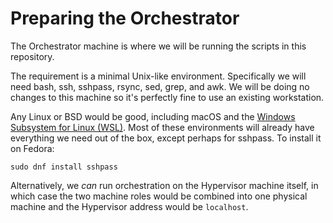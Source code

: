 Preparing the Orchestrator
==========================

The Orchestrator machine is where we will be running the scripts in this repository.

The requirement is a minimal Unix-like environment. Specifically we will need bash, ssh, sshpass,
rsync, sed, grep, and awk. We will be doing no changes to this machine so it's perfectly fine to use
an existing workstation.

Any Linux or BSD would be good, including macOS and the
[Windows Subsystem for Linux (WSL)](https://docs.microsoft.com/en-us/windows/wsl/about).
Most of these environments will already have everything we need out of the box, except perhaps for
sshpass. To install it on Fedora:

    sudo dnf install sshpass

Alternatively, we *can* run orchestration on the Hypervisor machine itself, in which case the two
machine roles would be combined into one physical machine and the Hypervisor address would be
`localhost`.
